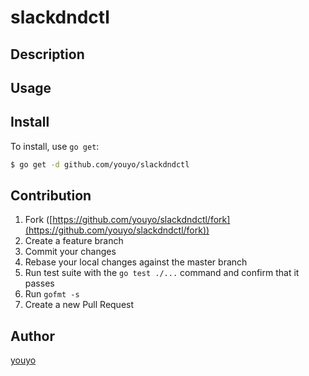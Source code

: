 # slackdndctl



## Description

## Usage

## Install

To install, use `go get`:

```bash
$ go get -d github.com/youyo/slackdndctl
```

## Contribution

1. Fork ([https://github.com/youyo/slackdndctl/fork](https://github.com/youyo/slackdndctl/fork))
1. Create a feature branch
1. Commit your changes
1. Rebase your local changes against the master branch
1. Run test suite with the `go test ./...` command and confirm that it passes
1. Run `gofmt -s`
1. Create a new Pull Request

## Author

[youyo](https://github.com/youyo)
